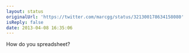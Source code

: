 ```yaml
---
layout: status
originalUrl: 'https://twitter.com/marcgg/status/321300178634158080'
isReply: false
date: 2013-04-08 16:35:06
---
```


How do you spreadsheet?
